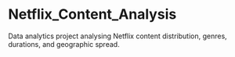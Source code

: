 # Netflix_Content_Analysis
Data analytics project analysing Netflix content distribution, genres, durations, and geographic spread.
